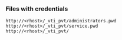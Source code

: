 ### Files with credentials
```
http://<rhost>/_vti_pvt/administrators.pwd  
http://<rhost>/_vti_pvt/service.pwd  
http://<rhost>/_vti_pvt/  
```

